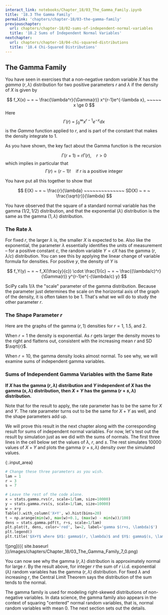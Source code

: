 ```yaml
---
interact_link: notebooks/Chapter_18/03_The_Gamma_Family.ipynb
title: '18.3 The Gamma Family'
permalink: 'chapters/chapter-18/03-the-gamma-family'
previouschapter:
  url: chapters/chapter-18/02-sums-of-independent-normal-variables
  title: '18.2 Sums of Independent Normal Variables'
nextchapter:
  url: chapters/chapter-18/04-chi-squared-distributions
  title: '18.4 Chi-Squared Distributions'
---
```


## The Gamma Family

You have seen in exercises that a non-negative random variable $X$ has the *gamma* $(r, \lambda)$ distribution for two positive parameters $r$ and $\lambda$ if the density of $X$ is given by

$$
f_X(x) ~ = ~ \frac{\lambda^r}{\Gamma(r)} x^{r-1}e^{-\lambda x}, ~~~~~ x \ge 0
$$
Here
$$
\Gamma(r) ~ = ~ \int_0^\infty x^{r-1}e^{-x} dx
$$
is the *Gamma* function applied to $r$, and is part of the constant that makes the density integrate to 1.

As you have shown, the key fact about the Gamma function is the recursion 

$$
\Gamma(r+1) ~ = ~ r\Gamma (r), ~~~~ r > 0
$$
which implies in particular that 
$$
\Gamma(r) ~ = ~ (r-1)! ~~~~ \text{if } r \text{ is a positive integer}
$$

You have put all this together to show that

$$
E(X) ~ = ~ \frac{r}{\lambda} ~~~~~~~~~~~~~~ SD(X) ~ = ~ \frac{\sqrt{r}}{\lambda}
$$

You have observed that the square of a standard normal variable has the gamma $(1/2, 1/2)$ distribution, and that the exponential $(\lambda)$ distribution is the same as the gamma $(1, \lambda)$ distribution.

### The Rate $\lambda$
For fixed $r$, the larger $\lambda$ is, the smaller $X$ is expected to be. Also like the exponential, the parameter $\lambda$ essentially identifies the units of measurement – for a positive constant $c$, the random variable $Y = cX$ has the gamma $(r, \lambda/c)$ distribution. You can see this by applying the linear change of variable formula for densities. For positive $y$, the density of $Y$ is

$$
f_Y(y) ~ = ~ f_X(\frac{y}{c}) \cdot \frac{1}{c} ~ = ~ 
\frac{(\lambda/c)^r}{\Gamma(r)} y^{r-1}e^{-(\lambda/c) y}
$$

SciPy calls $1/\lambda$ the "scale" parameter of the gamma distribution. Because the parameter just determines the scale on the horizontal axis of the graph of the density, it is often taken to be 1. That's what we will do to study the other parameter $r$.

### The Shape Parameter $r$
Here are the graphs of the gamma $(r, 1)$ densities for $r = 1$, $1.5$, and 2.

When $r = 1$ the density is exponential. As $r$ gets larger the density moves to the right and flattens out, consistent with the increasing mean $r$ and SD $\sqrt{r}$.

When $r = 10$, the gamma density looks almost normal. To see why, we will examine sums of independent gamma variables.

### Sums of Independent Gamma Variables with the Same Rate
**If $X$ has the gamma $(r, \lambda)$ distribution and $Y$ independent of $X$ has the gamma $(s, \lambda)$ distribution, then $X+Y$ has the gamma $(r+s, \lambda)$ distribution.**

Note that for the result to apply, the rate parameter has to be the same for $X$ and $Y$. The rate parameter turns out to be the same for $X+Y$ as well, and the shape parameters add up.

We will prove this result in the next chapter along with the corresponding result for sums of independent normal variables. For now, let's test out the result by simulation just as we did with the sums of normals. The first three lines in the cell below set the values of $\lambda$, $r$, and $s$. The rest simulates 10000 values of $X+Y$ and plots the gamma $(r+s, \lambda)$ density over the simulated values.


{:.input_area}
```python
# Change these three parameters as you wish.
lam = 1
r = 3
s = 7

# Leave the rest of the code alone.
x = stats.gamma.rvs(r, scale=1/lam, size=10000)
y = stats.gamma.rvs(s, scale=1/lam, size=10000)
w = x+y
Table().with_column('X+Y', w).hist(bins=20)
t = np.arange(min(w), max(w)+0.1, (max(w) - min(w))/100)
dens = stats.gamma.pdf(t, r+s, scale=1/lam)
plt.plot(t, dens, color='red', lw=2, label='gamma $(r+s, \lambda)$')
plt.legend()
plt.title('$X+Y$ where $X$: gamma$(r, \lambda)$ and $Y$: gamma$(s, \lambda)$');
```


![png]({{ site.baseurl }}/images/chapters/Chapter_18/03_The_Gamma_Family_7_0.png)


You can now see why the gamma $(r, \lambda)$ distribution is approximately normal for large $r$. By the result above, for integer $r$ the sum of $r$ i.i.d. exponential $(\lambda)$ random variables has the gamma $(r, \lambda)$ distribution. For fixed $\lambda$ and increasing $r$, the Central Limit Theorem says the distribution of the sum tends to the normal. 

The gamma family is used for modeling right-skewed distributions of non-negative variables. In data science, the gamma family also appears in the context of squaring "centered" normal random variables, that is, normal random variables with mean 0. The next section sets out the details.
